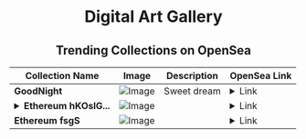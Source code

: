 <div align="center">

# Digital Art Gallery

## Trending Collections on OpenSea

| Collection Name                       | Image                                                                                     | Description                       | OpenSea Link                                                                                          |
|---------------------------------------|-------------------------------------------------------------------------------------------|-----------------------------------|--------------------------------------------------------------------------------------------------------|
| **GoodNight** | ![Image](https://i.seadn.io/s/raw/files/1d9740ef1028f96771f07c6421852e8d.png?w=500&auto=format?w=200&auto=format) | Sweet dream | <details><summary>Link</summary>[GoodNight](https://opensea.io/collection/goodnight-11)</details> |
| **<details><summary>Ethereum hKOslG...</summary>Ethereum hKOslGp</details>** | ![Image](https://i.seadn.io/s/raw/files/1dd4b0c9036cc1b257ba8f9c7fe6a11f.webp?w=500&auto=format?w=200&auto=format) |  | <details><summary>Link</summary>[Ethereum hKOslGp](https://opensea.io/collection/ethereum-hkoslgp)</details> |
| **Ethereum fsgS** | ![Image](https://i.seadn.io/s/raw/files/1dd4b0c9036cc1b257ba8f9c7fe6a11f.webp?w=500&auto=format?w=200&auto=format) |  | <details><summary>Link</summary>[Ethereum fsgS](https://opensea.io/collection/ethereum-fsgs)</details> |

</div>